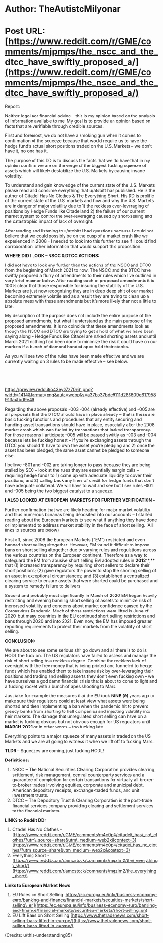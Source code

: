 # Author: TheAutistcMilyonar
# Post URL: [https://www.reddit.com/r/GME/comments/mjpmps/the_nscc_and_the_dtcc_have_swiftly_proposed_a/](https://www.reddit.com/r/GME/comments/mjpmps/the_nscc_and_the_dtcc_have_swiftly_proposed_a/)



Repost:

Neither legal nor financial advice – this is my opinion based on the analysis of information available to me. My goal is to provide an opinion based on facts that are verifiable through credible sources.

First and foremost, we do not have a smoking gun when it comes to confirmation of the squeeze because that would require us to have the hedge fund’s actual short positions traded on the U.S. Markets – we don’t have it, no one has it.

The purpose of this DD is to discuss the facts that we do have that in my opinion confirm we are on the verge of the biggest fucking squeeze of assets which will likely destabilize the U.S. Markets by causing insane volatility.

To understand and gain knowledge of the current state of the U.S. Markets please read and consume everything that u/atobitt has published. He is the author of Citadel Has No Clothes & The Everything Short. His DD is prolific of the current state of the U.S. markets and how and why the U.S. Markets are in danger of major volatility due to 1) the reckless over-leveraging of positions by Hedge Funds like Citadel and 2) the failure of our current market system to control the over-leveraging caused by short-selling and the catastrophic impact of lack of oversight.

After reading and listening to u/atobitt I had questions because I could not believe that we could possibly be on the cusp of a market crash like we experienced in 2008 – I needed to look into this further to see if I could find corroboration, other information that would support this proposition.

**WHERE DID I** **LOOK – NSCC & DTCC ACTIONS:**

I did not have to look any further than the actions of the NSCC and DTCC from the beginning of March 2021 to now. The NSCC and the DTCC have swiftly proposed a flurry of amendments to their rules which I’ve outlined in very brief manner below. After reading each of proposed amendments it is 100% clear that those responsible for insuring the stability of the U.S. Markets are just now recognizing they are in deep deep shit of our market becoming extremely volatile and as a result they are trying to clean up a absolute mess with these amendments but it’s more likely than not a little to late.

My description of the purpose does not include the entire purpose of the proposed amendments, but what I understand as the main purpose of the proposed amendments. It is no coincide that these amendments look as though the NSCC and DTCC are trying to get a hold of what we have been saying along – Hedge Funds like Citadel are naked shorting assets and until March 2021 nothing had been done to minimize the risk it could have on our markets if a bunch of diamond handed apes held their stonks.

As you will see two of the rules have been made effective and we are currently waiting on 3 rules to be made effective – see below.

&#x200B;

&#x200B;

https://preview.redd.it/o43ey07z70r61.png?width=1414&format=png&auto=webp&s=a37bb37bde9111d286609e617958913a4fbd9e49

Regarding the  above  proposals -003 -004 (already effective) and -005 are all proposals that the DTCC should have in place already – that is these are basic fucking functions and procedures that any entity securing and handling asset transactions should have in place, especially after the 2008 market crash which was fueled by transactions that lacked transparency. For those reasons I anticipate -005 will be passed swiftly as -003 and -004 because lets be fucking honest – if you’re exchanging assets through the DTCC you should 1) have to own the asset you’re pledging and 2) once the asset has been pledged, the same asset cannot be pledged to someone else.

I believe -801 and -002 are taking longer to pass because they are being stalled by SEC – look at the rules they are essentially margin calls –    requiring hedge funds to 1) come up with adequate liquidity to cover their positions; and 2) calling back any lines of credit for hedge funds that don't have adequate collateral. We will have to wait  and see but  I see rules -801 and -005 being the two biggest catalyst to a squeeze. 

**I ALSO LOOKED AT EUROPEAN** **MARKETS FOR FURTHER VERIFICATION -**

Further confirmation that we are likely heading for major market volatility and thus numerous bananas being deposited into our accounts – I started reading about the European Markets to see what if anything they have done or implemented to address market stability in the face of short selling. (All links to sources are below)

First off, since 2008 the European Markets (“EM”) restricted and even banned short selling altogether. However, EM found it difficult to impose bans on short selling altogether due to varying rules and regulations across the various countries on the European continent. Therefore as a way to safeguard the EM from abusive short selling EM adopted rules in **2012**\*\*,\*\*  that (1) increased transparency by requiring short sellers to declare their short positions; (2) gave regulators the power to stop the shorting selling of an asset in exceptional circumstances; and (3) established a centralized clearing service to ensure assets that were shorted could be purchased and a system to remedy failure to delivers.

Second and probably most significantly in March of 2020 EM began heavily restricting and evening banning short selling of assets to minimize risk of increased volatility and concerns about market confidence caused by the Coronavirus Pandemic. Much of those restrictions were lifted in June of 2020, but many countries in the EU continued short selling restrictions and bans through 2020 and into 2021. Even now, the EM has imposed greater reporting requirements to protect their markets from the volatility of short selling. 

**CONCLUSION:**

We are about to see some serious shit go down and all there is to do is HODL the fuck on. The US regulators have failed to assess and manage the risk of short selling to a reckless degree. Combine the reckless lack of oversight with the free money that is being printed and funneled to hedge funds which has enabled them to take insane risk by over-leveraging their positions and trading and selling asserts they don’t even fucking own – we have ourselves a god damn financial crisis that is about to come to light and a fucking rocket with a bunch of apes shooting to Mars.

Just take for example the measures that the EU took **NINE (9)** years ago to make sure their regulators could at least view what assets were being shorted and then implementing a ban when the pandemic hit to prevent greedy banks from shorting to hell companies and injecting volatility into heir markets. The damage that unregulated short selling can have on a market is fucking obvious but not obvious enough for US regulators until **MARCH 2021** or in other words – too fucking late.

Everything points to a major squeeze of many assets in traded on the US Markets and we are all going to witness it when we lift off to fucking Mars.

**TLDR** – Squeezes are coming, just fucking HODL!

**Definitions:**

1. NSCC – The National Securities Clearing Corporation provides clearing, settlement, risk management, central counterparty services and a guarantee of completion for certain transactions for virtually all broker-to-broker trades involving equities, corporate and municipal debt, American depositary receipts, exchange-traded funds, and unit investment trusts.
2. DTCC – The Depository Trust & Clearing Corporation is the post-trade financial services company providing clearing and settlement services to the financial markets.

**LINKS to Reddit DD:**

1. Citadel Has No Clothes - [https://www.reddit.com/r/GME/comments/m4c0p4/citadel\_has\_no\_clothes/?utm\_source=share&utm\_medium=web2x&context=3](https://www.reddit.com/r/GME/comments/m4c0p4/citadel_has_no_clothes/?utm_source=share&utm_medium=web2x&context=3)
2. Everything Short - [https://www.reddit.com/r/amcstock/comments/mgzim2/the\_everything\_short/](https://www.reddit.com/r/amcstock/comments/mgzim2/the_everything_short/)

**Links to European Market News**

1. EU Rules on Short Selling [https://ec.europa.eu/info/business-economy-euro/banking-and-finance/financial-markets/securities-markets/short-selling\_en](https://ec.europa.eu/info/business-economy-euro/banking-and-finance/financial-markets/securities-markets/short-selling_en)
2. EU Lift Bans on Short Selling [https://www.thetradenews.com/short-selling-bans-lifted-in-europe/](https://www.thetradenews.com/short-selling-bans-lifted-in-europe/)

(Credits: u/this-understanding85)